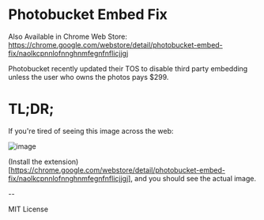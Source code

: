 # Photobucket Embed Fix

Also Available in Chrome Web Store: https://chrome.google.com/webstore/detail/photobucket-embed-fix/naolkcpnnlofnnghnmfegnfnflicjjgj

Photobucket recently updated their TOS to disable third party embedding unless the user who owns the photos pays $299.

# TL;DR;

If you're tired of seeing this image across the web:

![image](https://raw.githubusercontent.com/kzahel/photobucket-embed-fix/master/images/bwe.png)

(Install the extension)[https://chrome.google.com/webstore/detail/photobucket-embed-fix/naolkcpnnlofnnghnmfegnfnflicjjgj], and you should see the actual image.

--

MIT License